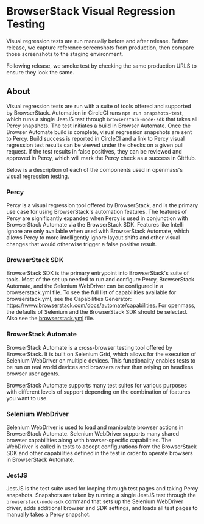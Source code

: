 # BrowserStack Visual Regression Testing

Visual regression tests are run manually before and after release. Before
release, we capture reference screenshots from production, then compare those
screenshots to the staging environment.

Following release, we smoke test by checking the same production URLS to ensure
they look the same.

## About

Visual regression tests are run with a suite of tools offered and supported by BrowserStack. Automation in CircleCI runs `npm run snapshots-test`, which runs a single JestJS test through `browserstack-node-sdk` that takes all Percy snapshots. The test initiates a build in Browser Automate. Once the Browser Automate build is complete, visual regression snapshots are sent to Percy. Build success is reported in CircleCI and a link to Percy visual regression test results can be viewed under the checks on a given pull request. If the test results in false positives, they can be reviewed and approved in Percy, which will mark the Percy check as a success in GitHub.

Below is a description of each of the components used in openmass's visual regression testing.

### Percy

Percy is a visual regression tool offered by BrowserStack, and is the primary use case for using BrowserStack's automation features. The features of Percy are significantly expanded when Percy is used in conjunction with BrowserStack Automate via the BrowserStack SDK. Features like Intelli Ignore are only available when used with BrowserStack Automate, which allows Percy to more intelligently ignore layout shifts and other visual changes that would otherwise trigger a false positive result.

### BrowserStack SDK

BrowserStack SDK is the primary entrypoint into BrowserStack's suite of tools. Most of the set up needed to run and configure Percy, BrowserStack Automate, and the Selenium WebDriver can be configured in a browserstack.yml file. To see the full list of capabilities available for browserstack.yml, see the Capabilities Generator: https://www.browserstack.com/docs/automate/capabilities. For openmass, the defaults of Selenium and the BrowserStack SDK should be selected. Also see the [browserstack.yml](browserstack.yml) file.

### BrowerStack Automate

BrowserStack Automate is a cross-browser testing tool offered by BrowserStack. It is built on Selenium Grid, which allows for the execution of Selenium WebDriver on multiple devices. This functionality enables tests to be run on real world devices and browsers rather than relying on headless browser user agents.

BrowserStack Automate supports many test suites for various purposes with different levels of support depending on the combination of features you want to use.

### Selenium WebDriver

Selenium WebDriver is used to load and manipulate browser actions in BrowserStack Automate. Selenium WebDriver supports many shared browser capabilities along with browser-specific capabilities. The WebDriver is called in tests to accept configurations from the BrowserStack SDK and other capabilities defined in the test in order to operate browsers in BrowserStack Automate.

### JestJS

JestJS is the test suite used for looping through test pages and taking Percy snapshots. Snapshots are taken by running a single JestJS test through the `browserstack-node-sdk` command that sets up the Selenium WebDriver driver, adds additional browser and SDK settings, and loads all test pages to manually takes a Percy snapshot.
